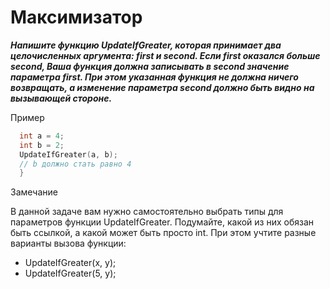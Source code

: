 Максимизатор<a name="TOP"></a>
===================

***Напишите функцию UpdateIfGreater, которая принимает два целочисленных аргумента: first и second. Если first оказался больше second, Ваша функция должна записывать в second значение параметра first. При этом указанная функция не должна ничего возвращать, а изменение параметра second должно быть видно на вызывающей стороне.***

Пример

```C++
  int a = 4;
  int b = 2;
  UpdateIfGreater(a, b);
  // b должно стать равно 4
  }
```
Замечание

В данной задаче вам нужно самостоятельно выбрать типы для параметров функции UpdateIfGreater. Подумайте, какой из них обязан быть ссылкой, а какой может быть просто int. При этом учтите разные варианты вызова функции:
  * UpdateIfGreater(x, y);
  * UpdateIfGreater(5, y);

